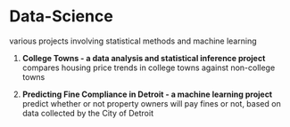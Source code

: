 # Data-Science
various projects involving statistical methods and machine learning

1. **College Towns  - a data analysis and statistical inference project**   
   compares housing price trends in college towns against non-college towns

2. **Predicting Fine Compliance in Detroit - a machine learning project**   
   predict whether or not property owners will pay fines or not, based on data collected by the City of Detroit

